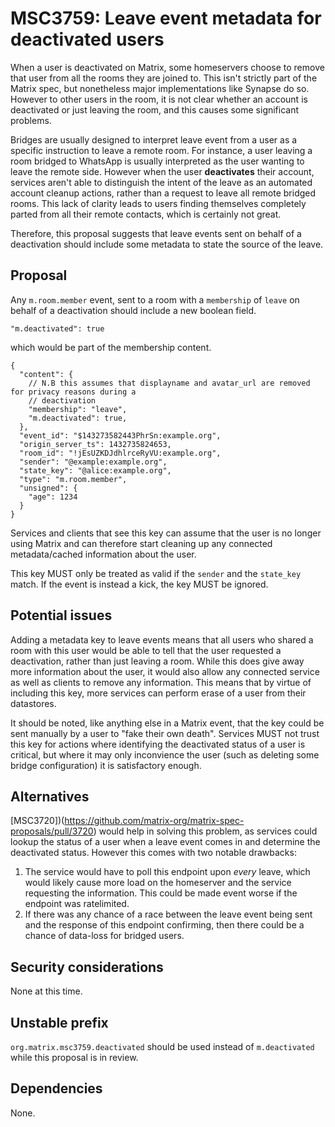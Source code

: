 # MSC3759: Leave event metadata for deactivated users

When a user is deactivated on Matrix, some homeservers choose to remove that user from all the rooms
they are joined to. This isn't strictly part of the Matrix spec, but nonetheless major implementations
like Synapse do so. However to other users in the room, it is not clear whether an account is deactivated
or just leaving the room, and this causes some significant problems.

Bridges are usually designed to interpret leave event from a user as a specific instruction to leave
a remote room. For instance, a user leaving a room bridged to WhatsApp is usually interpreted as the
user wanting to leave the remote side. However when the user **deactivates** their account, services
aren't able to distinguish the intent of the leave as an automated account cleanup actions, rather than
a request to leave all remote bridged rooms. This lack of clarity leads to users finding themselves
completely parted from all their remote contacts, which is certainly not great.

Therefore, this proposal suggests that leave events sent on behalf of a deactivation should include
some metadata to state the source of the leave.

## Proposal

Any `m.room.member` event, sent to a room with a `membership` of `leave` on behalf of a deactivation
should include a new boolean field.

`"m.deactivated": true`

which would be part of the membership content.

```json5
{
  "content": {
    // N.B this assumes that displayname and avatar_url are removed for privacy reasons during a
    // deactivation
    "membership": "leave",
    "m.deactivated": true,
  },
  "event_id": "$143273582443PhrSn:example.org",
  "origin_server_ts": 1432735824653,
  "room_id": "!jEsUZKDJdhlrceRyVU:example.org",
  "sender": "@example:example.org",
  "state_key": "@alice:example.org",
  "type": "m.room.member",
  "unsigned": {
    "age": 1234
  }
}
```

Services and clients that see this key can assume that the user is no longer using Matrix and can therefore
start cleaning up any connected metadata/cached information about the user.

This key MUST only be treated as valid if the `sender` and the `state_key` match. If the event is instead
a kick, the key MUST be ignored.

## Potential issues

Adding a metadata key to leave events means that all users who shared a room with this user would be able
to tell that the user requested a deactivation, rather than just leaving a room. While this does give
away more information about the user, it would also allow any connected service as well as clients to remove
any information. This means that by virtue of including this key, more services can perform erase of a user
from their datastores.

It should be noted, like anything else in a Matrix event, that the key could be sent manually by a user
to "fake their own death". Services MUST not trust this key for actions where identifying the
deactivated status of a user is critical, but where it may only inconvience the user (such as deleting some
bridge configuration) it is satisfactory enough.

## Alternatives

[MSC3720])(https://github.com/matrix-org/matrix-spec-proposals/pull/3720) would help in solving this problem,
as services could lookup the status of a user when a leave event comes in and determine the deactivated
status. However this comes with two notable drawbacks:

1. The service would have to poll this endpoint upon *every* leave, which would likely cause more load
   on the homeserver and the service requesting the information. This could be made event worse if the
   endpoint was ratelimited.
2. If there was any chance of a race between the leave event being sent and the response of this endpoint
   confirming, then there could be a chance of data-loss for bridged users. 


## Security considerations

None at this time.

## Unstable prefix

`org.matrix.msc3759.deactivated` should be used instead of `m.deactivated` while this proposal is in review.

## Dependencies

None.